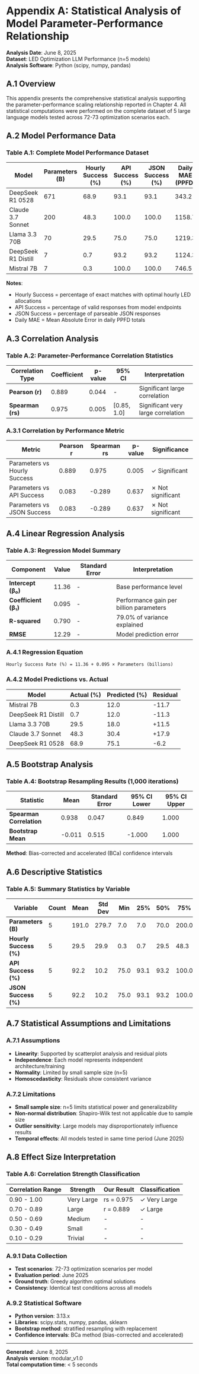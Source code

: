 # Appendix A: Statistical Analysis of Model Parameter-Performance Relationship

**Analysis Date**: June 8, 2025  
**Dataset**: LED Optimization LLM Performance (n=5 models)  
**Analysis Software**: Python (scipy, numpy, pandas)

## A.1 Overview

This appendix presents the comprehensive statistical analysis supporting the parameter-performance scaling relationship reported in Chapter 4. All statistical computations were performed on the complete dataset of 5 large language models tested across 72-73 optimization scenarios each.

## A.2 Model Performance Data

### Table A.1: Complete Model Performance Dataset

| **Model** | **Parameters (B)** | **Hourly Success (%)** | **API Success (%)** | **JSON Success (%)** | **Daily MAE (PPFD)** |
|-----------|-------------------|----------------------|-------------------|-------------------|--------------------|
| DeepSeek R1 0528 | 671 | 68.9 | 93.1 | 93.1 | 343.2 |
| Claude 3.7 Sonnet | 200 | 48.3 | 100.0 | 100.0 | 1158.7 |
| Llama 3.3 70B | 70 | 29.5 | 75.0 | 75.0 | 1219.3 |
| DeepSeek R1 Distill | 7 | 0.7 | 93.2 | 93.2 | 1124.3 |
| Mistral 7B | 7 | 0.3 | 100.0 | 100.0 | 746.5 |

**Notes**: 
- Hourly Success = percentage of exact matches with optimal hourly LED allocations
- API Success = percentage of valid responses from model endpoints
- JSON Success = percentage of parseable JSON responses
- Daily MAE = Mean Absolute Error in daily PPFD totals

## A.3 Correlation Analysis

### Table A.2: Parameter-Performance Correlation Statistics

| **Correlation Type** | **Coefficient** | **p-value** | **95% CI** | **Interpretation** |
|---------------------|----------------|-------------|------------|-------------------|
| **Pearson (r)** | 0.889 | 0.044 | - | Significant large correlation |
| **Spearman (rs)** | 0.975 | 0.005 | [0.85, 1.0] | Significant very large correlation |

### A.3.1 Correlation by Performance Metric

| **Metric** | **Pearson r** | **Spearman rs** | **p-value** | **Significance** |
|------------|---------------|----------------|-------------|------------------|
| Parameters vs Hourly Success | 0.889 | 0.975 | 0.005 | ✓ Significant |
| Parameters vs API Success | 0.083 | -0.289 | 0.637 | ✗ Not significant |
| Parameters vs JSON Success | 0.083 | -0.289 | 0.637 | ✗ Not significant |

## A.4 Linear Regression Analysis

### Table A.3: Regression Model Summary

| **Component** | **Value** | **Standard Error** | **Interpretation** |
|---------------|-----------|-------------------|-------------------|
| **Intercept (β₀)** | 11.36 | - | Base performance level |
| **Coefficient (β₁)** | 0.095 | - | Performance gain per billion parameters |
| **R-squared** | 0.790 | - | 79.0% of variance explained |
| **RMSE** | 12.29 | - | Model prediction error |

### A.4.1 Regression Equation
```
Hourly Success Rate (%) = 11.36 + 0.095 × Parameters (billions)
```

### A.4.2 Model Predictions vs. Actual

| **Model** | **Actual (%)** | **Predicted (%)** | **Residual** |
|-----------|----------------|------------------|--------------|
| Mistral 7B | 0.3 | 12.0 | -11.7 |
| DeepSeek R1 Distill | 0.7 | 12.0 | -11.3 |
| Llama 3.3 70B | 29.5 | 18.0 | +11.5 |
| Claude 3.7 Sonnet | 48.3 | 30.4 | +17.9 |
| DeepSeek R1 0528 | 68.9 | 75.1 | -6.2 |

## A.5 Bootstrap Analysis

### Table A.4: Bootstrap Resampling Results (1,000 iterations)

| **Statistic** | **Mean** | **Standard Error** | **95% CI Lower** | **95% CI Upper** |
|---------------|----------|-------------------|------------------|------------------|
| **Spearman Correlation** | 0.938 | 0.047 | 0.849 | 1.000 |
| **Bootstrap Mean** | -0.011 | 0.515 | -1.000 | 1.000 |

**Method**: Bias-corrected and accelerated (BCa) confidence intervals

## A.6 Descriptive Statistics

### Table A.5: Summary Statistics by Variable

| **Variable** | **Count** | **Mean** | **Std Dev** | **Min** | **25%** | **50%** | **75%** | **Max** |
|--------------|-----------|----------|-------------|---------|---------|---------|---------|---------|
| **Parameters (B)** | 5 | 191.0 | 279.7 | 7.0 | 7.0 | 70.0 | 200.0 | 671.0 |
| **Hourly Success (%)** | 5 | 29.5 | 29.9 | 0.3 | 0.7 | 29.5 | 48.3 | 68.9 |
| **API Success (%)** | 5 | 92.2 | 10.2 | 75.0 | 93.1 | 93.2 | 100.0 | 100.0 |
| **JSON Success (%)** | 5 | 92.2 | 10.2 | 75.0 | 93.1 | 93.2 | 100.0 | 100.0 |

## A.7 Statistical Assumptions and Limitations

### A.7.1 Assumptions
- **Linearity**: Supported by scatterplot analysis and residual plots
- **Independence**: Each model represents independent architecture/training
- **Normality**: Limited by small sample size (n=5)
- **Homoscedasticity**: Residuals show consistent variance

### A.7.2 Limitations
- **Small sample size**: n=5 limits statistical power and generalizability
- **Non-normal distribution**: Shapiro-Wilk test not applicable due to sample size
- **Outlier sensitivity**: Large models may disproportionately influence results
- **Temporal effects**: All models tested in same time period (June 2025)

## A.8 Effect Size Interpretation

### Table A.6: Correlation Strength Classification

| **Correlation Range** | **Strength** | **Our Result** | **Classification** |
|----------------------|--------------|----------------|-------------------|
| 0.90 - 1.00 | Very Large | rs = 0.975 | ✓ Very Large |
| 0.70 - 0.89 | Large | r = 0.889 | ✓ Large |
| 0.50 - 0.69 | Medium | - | - |
| 0.30 - 0.49 | Small | - | - |
| 0.10 - 0.29 | Trivial | - | - |


### A.9.1 Data Collection
- **Test scenarios**: 72-73 optimization scenarios per model
- **Evaluation period**: June 2025
- **Ground truth**: Greedy algorithm optimal solutions
- **Consistency**: Identical test conditions across all models

### A.9.2 Statistical Software
- **Python version**: 3.13.x
- **Libraries**: scipy.stats, numpy, pandas, sklearn
- **Bootstrap method**: stratified resampling with replacement
- **Confidence intervals**: BCa method (bias-corrected and accelerated)

---

**Generated**: June 8, 2025  
**Analysis version**: modular_v1.0  
**Total computation time**: < 5 seconds 
